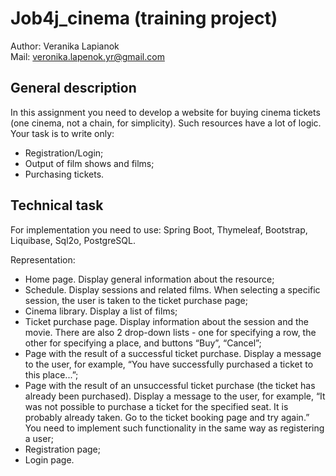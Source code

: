 # Job4j_cinema (training project)

Author: Veranika Lapianok</br>
Mail: veronika.lapenok.yr@gmail.com

## General description

In this assignment you need to develop a website for buying cinema tickets (one cinema, not a chain, for simplicity). 
Such resources have a lot of logic. Your task is to write only:

* Registration/Login;
* Output of film shows and films;
* Purchasing tickets.

## Technical task

For implementation you need to use: Spring Boot, Thymeleaf, Bootstrap, Liquibase, Sql2o, PostgreSQL.

Representation:

* Home page. Display general information about the resource;
* Schedule. Display sessions and related films. When selecting a specific session, the user is taken to the ticket purchase page;
* Cinema library. Display a list of films;
* Ticket purchase page. Display information about the session and the movie. There are also 2 drop-down lists - one for specifying a row, the other for specifying a place, and buttons “Buy”, “Cancel”;
* Page with the result of a successful ticket purchase. Display a message to the user, for example, “You have successfully purchased a ticket to this place...”;
* Page with the result of an unsuccessful ticket purchase (the ticket has already been purchased). Display a message to the user, for example, “It was not possible to purchase a ticket for the specified seat. It is probably already taken. Go to the ticket booking page and try again.” You need to implement such functionality in the same way as registering a user;
* Registration page;
* Login page.



